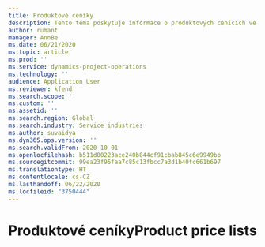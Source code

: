```yaml
---
title: Produktové ceníky
description: Tento téma poskytuje informace o produktových cenících ve službě Project Operations.
author: rumant
manager: AnnBe
ms.date: 06/21/2020
ms.topic: article
ms.prod: ''
ms.service: dynamics-project-operations
ms.technology: ''
audience: Application User
ms.reviewer: kfend
ms.search.scope: ''
ms.custom: ''
ms.assetid: ''
ms.search.region: Global
ms.search.industry: Service industries
ms.author: suvaidya
ms.dyn365.ops.version: ''
ms.search.validFrom: 2020-10-01
ms.openlocfilehash: b511d80223ace240b844cf91cbab845c6e9949bb
ms.sourcegitcommit: 99ea23f95faa7c85c13fbcc7a3d1b40fc661b697
ms.translationtype: HT
ms.contentlocale: cs-CZ
ms.lasthandoff: 06/22/2020
ms.locfileid: "3750444"
---
```

# <a name="product-price-lists"></a><span data-ttu-id="dab93-103">Produktové ceníky</span><span class="sxs-lookup"><span data-stu-id="dab93-103">Product price lists</span></span>
